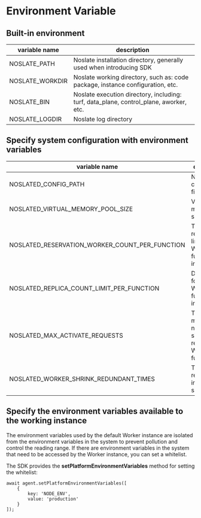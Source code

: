 # Environment Variable

## Built-in environment
|variable name|description|
|----|----|
|NOSLATE_PATH|	Noslate installation directory, generally used when introducing SDK|
|NOSLATE_WORKDIR|Noslate working directory, such as: code package, instance configuration, etc.|
|NOSLATE_BIN|Noslate execution directory, including: turf, data_plane, control_plane, aworker, etc.|
|NOSLATE_LOGDIR|Noslate log directory|

## Specify system configuration with environment variables
|variable name|description|
|----|----|
|NOSLATED_CONFIG_PATH|Noslated configuration file path|
|NOSLATED_VIRTUAL_MEMORY_POOL_SIZE|Virtual memory pool size|
|NOSLATED_RESERVATION_WORKER_COUNT_PER_FUNCTION|The default reservation limit of each Worker function instance|
|NOSLATED_REPLICA_COUNT_LIMIT_PER_FUNCTION|Default limit for each Worker function instance|
|NOSLATED_MAX_ACTIVATE_REQUESTS|The default maximum number of simultaneous requests per Worker function|
|NOSLATED_WORKER_SHRINK_REDUNDANT_TIMES|The redundant interval of shrink|

## Specify the environment variables available to the working instance
The environment variables used by the default Worker instance are isolated from the environment variables in the system to prevent pollution and control the reading range. If there are environment variables in the system that need to be accessed by the Worker instance, you can set a whitelist.

The SDK provides the **setPlatformEnvironmentVariables** method for setting the whitelist:
```
await agent.setPlatformEnvironmentVariables([
    {
        key: 'NODE_ENV',
        value: 'production'
    }
]);
```
